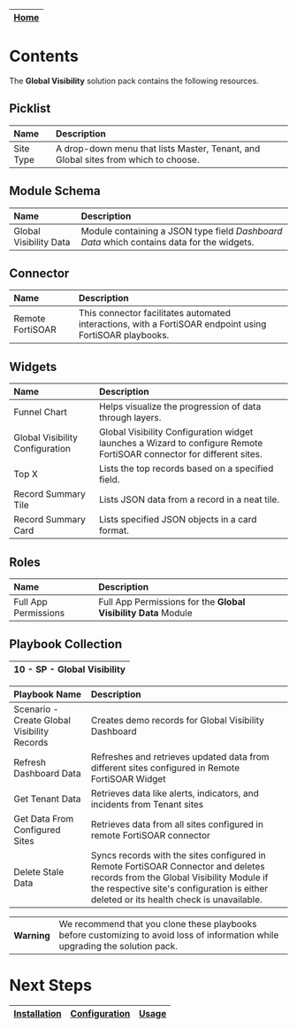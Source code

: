 | [Home](../README.md) |
 | -------------------------------------------- |

  # Contents

The **Global Visibility** solution pack contains the following resources.


## Picklist

| Name      | Description                                                                        |
|:----------|:-----------------------------------------------------------------------------------|
| Site Type | A drop-down menu that lists Master, Tenant, and Global sites from which to choose. |

## Module Schema

| Name                   | Description                                                                               |
|:-----------------------|:------------------------------------------------------------------------------------------|
| Global Visibility Data | Module containing a JSON type field *Dashboard Data* which contains data for the widgets. |

## Connector

| Name             | Description                                                                                             |
|:-----------------|:--------------------------------------------------------------------------------------------------------|
| Remote FortiSOAR | This connector facilitates automated interactions, with a FortiSOAR endpoint using FortiSOAR playbooks. |

## Widgets

| Name                            | Description                                                                                                           |
|:--------------------------------|:----------------------------------------------------------------------------------------------------------------------|
| Funnel Chart                    | Helps visualize the progression of data through layers.                                                               |
| Global Visibility Configuration | Global Visibility Configuration widget launches a Wizard to configure Remote FortiSOAR connector for different sites. |
| Top X                           | Lists the top records based on a specified field.                                                                     |
| Record Summary Tile             | Lists JSON data from a record in a neat tile.                                                                         |
| Record Summary Card             | Lists specified JSON objects in a card format.                                                                        |

## Roles

| Name                 | Description                                                    |
|:---------------------|:---------------------------------------------------------------|
| Full App Permissions | Full App Permissions for the **Global Visibility Data** Module |

## Playbook Collection

| 10 - SP - Global Visibility |
|:---------------------------:|

| Playbook Name                                  | Description                                                                                                    |
|:-----------------------------------------------|:---------------------------------------------------------------------------------------------------------------|
| Scenario - Create Global Visibility Records    | Creates demo records for Global Visibility Dashboard                                                           |
| Refresh Dashboard Data                         | Refreshes and retrieves updated data from different sites configured in Remote FortiSOAR Widget                |
| Get Tenant Data                                | Retrieves data like alerts, indicators, and incidents from Tenant sites                                        |
| Get Data From Configured Sites                 | Retrieves data from all sites configured in remote FortiSOAR connector                                         |
| Delete Stale Data                              | Syncs records with the sites configured in Remote FortiSOAR Connector and deletes records from the Global Visibility Module if the respective site's configuration is either deleted or its health check is unavailable. |

<table>
    <tr>
        <th>Warning</th>
        <td>We recommend that you clone these playbooks before customizing to avoid loss of information while upgrading the solution pack.</td>
    </tr>
</table>

# Next Steps

| [Installation](./setup.md#installation) | [Configuration](./setup.md#configuration) | [Usage](./usage.md) |
|-----------------------------------------|-------------------------------------------|---------------------|
